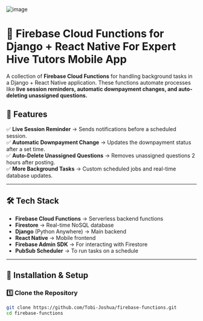 ![image](https://github.com/user-attachments/assets/bb0ec7d9-a853-4629-a742-f7e2642e2652)


# 📌 Firebase Cloud Functions for Django + React Native For Expert Hive Tutors Mobile App

A collection of **Firebase Cloud Functions** for handling background tasks in a Django + React Native application. These functions automate processes like **live session reminders, automatic downpayment changes, and auto-deleting unassigned questions.**  

## 🚀 Features

✅ **Live Session Reminder** → Sends notifications before a scheduled session.  
✅ **Automatic Downpayment Change** → Updates the downpayment status after a set time.  
✅ **Auto-Delete Unassigned Questions** → Removes unassigned questions 2 hours after posting.  
✅ **More Background Tasks** → Custom scheduled jobs and real-time database updates.  

---

## 🛠 Tech Stack

- **Firebase Cloud Functions** → Serverless backend functions  
- **Firestore** → Real-time NoSQL database  
- **Django** (Python Anywhere) → Main backend  
- **React Native** → Mobile frontend  
- **Firebase Admin SDK** → For interacting with Firestore  
- **PubSub Scheduler** → To run tasks on a schedule  

---

## 🔧 Installation & Setup

### 1️⃣ Clone the Repository
```sh
git clone https://github.com/Tobi-Joshua/firebase-functions.git
cd firebase-functions
